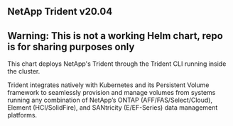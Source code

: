 ## NetApp Trident v20.04

## Warning: This is not a working Helm chart, repo is for sharing purposes only

This chart deploys NetApp's Trident through the Trident CLI running inside the cluster. 

Trident integrates natively with Kubernetes and its Persistent Volume framework to seamlessly provision and manage volumes from systems running any combination of NetApp’s ONTAP (AFF/FAS/Select/Cloud), Element (HCI/SolidFire), and SANtricity (E/EF-Series) data management platforms.
